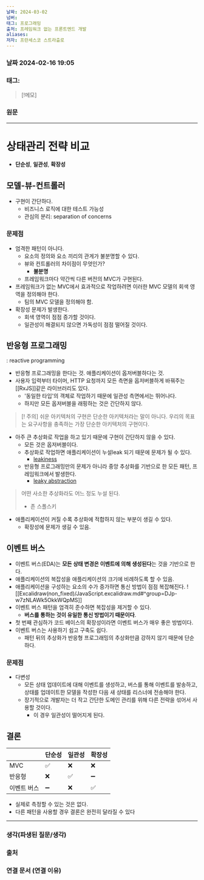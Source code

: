```yaml
---
날짜: 2024-03-02
넘버: 
태그: 프로그래밍
출처: 프레임워크 없는 프론트엔드 개발
aliases: 
저자: 프란세스코 스트라츨로
---
```

### 날짜  2024-02-16 19:05

### 태그:

>[!메모]
>

### 원문
---
# 상태관리 전략 비교
- **단순성**, **일관성**, **확장성**
## 모델-뷰-컨트롤러
- 구현이 간단하다.
	- 비즈니스 로직에 대한 테스트 가능성
	- 관심의 분리: separation of concerns
### 문제점
- 엄격한 패턴이 아니다.
	- 요소의 정의와 요소 끼리의 관게가 불분명할 수 있다.
	- 뷰와 컨트롤러의 차이점이 무엇인가?
		- **불분명**
	- 프레임워크마다 약간씩 다른 버전의 MVC가 구현된다.
- 프레임워크가 없는 MVC에서 효과적으로 작업하려면 이러한 MVC 모델의 회색 영역을 정의해야 한다.
	- 팀의 MVC 모델을 정의해야 함.
- 확장성 문제가 발생한다.
	- 회색 영역이 점점 증가할 것이다.
	- 일관성이 해결되지 않으면 가독성이 점점 떨어질 것이다.
## 반응형 프로그래밍
: reactive programming
- 반응형 프로그래밍을 한다는 것. 애플리케이션이 옵저버블하다는 것.
- 사용자 입력부터 타이머, HTTP 요청까지 모든 측면을 옵저버블하게 바꿔주는 [[RxJS]]같은 라이브러리도 있다.
	- '동일한 타입'의 객체로 작업하기 때문에 일관성 측면에서는 뛰어나다.
	- 하지만 모든 옵저버블을 래핑하는 것은 간단하지 않다.
> [! 주의]
> 쉬운 아키텍처의 구현은 단순한 아키텍처라는 말이 아니다. 우리의 목표는 요구사항을 충족하는 가장 단순한 아키텍처의 구현이다.
- 아주 큰 추상화로 작업을 하고 있기 때문에 구현이 간단하지 않을 수 있다.
	- 모든 것은 옵저버블이다.
	- 추상화로 작업하면 애플리케이션이 누설leak 되기 때문에 문제가 될 수 있다.
		- [leakiness](https://betterprogramming.pub/leaky-abstraction-what-is-it-ed0bc84000fd)
	- 반응형 프로그래밍만의 문제가 아니라 중앙 추상화를 기반으로 한 모든 패턴, 프레임워크에서 발생한다.
		- [leaky abstraction](https://en.wikipedia.org/wiki/Leaky_abstraction)
> 어떤 사소한 추상화라도 어느 정도 누설 된다.
> - 존 스폴스키

- 애플리케이션이 커질 수록 추상화에 적합하지 않는 부분이 생길 수 있다.
	- 확장성에 문제가 생길 수 있음.
## 이벤트 버스
- 이벤트 버스(EDA)는 **모든 상태 변경은 이벤트에 의해 생성된다**는 것을 기반으로 한다.
- 애플리케이션의 복잡성을 애플리케이션의 크기에 비례하도록 할 수 있음.
- 애플리케이션을 구성하는 요소의 수가 증가하면 통신 방법이 점점 복잡해진다.
![[Excalidraw(non_fixed)/JavaScript.excalidraw.md#^group=DJp-w7zNLAWk5OkkWQpMS]]
- 이벤트 버스 패턴을 엄격히 준수하면 복잡성을 제거할 수 있다.
	- **버스를 통하는 것이 유일한 통신 방법이기 때문이다**.
- 첫 번째 관심하가 코드 베이스의 확장성이라면 이벤트 버스가 매우 좋은 방법이다.
- 이벤트 버스는 사용하기 쉽고 구축도 쉽다.
	- 패턴 뒤의 추상화가 반응형 프로그래밍의 추상화만큼 강하지 않기 때문에 단순하다.
### 문제점
- 다변성
	- 모든 상태 업데이트에 대해 이벤트를 생성하고, 버스를 통해 이벤트를 발송하고, 상태를 업데이트한 모델을 작성한 다음 새 상태를 리스너에 전송해야 한다.
	- 장기적으로 개발자는 더 작고 간단한 도메인 관리를 위해 다른 전략을 섞어서 사용할 것이다.
		- 이 경우 일관성이 떨어지게 된다.
## 결론

|         | 단순성 | 일관성 | 확장성 |
| ------- | --- | --- | --- |
| MVC<br> | ✅   | ❌   | ❌   |
| 반응형     | ❌   | ✅   | ➖   |
| 이벤트 버스  | ➖   | ❌   | ✅   |
- 실제로 측정할 수 있는 것은 없다.
- 다른 패턴을 사용할 경우 결론은 완전히 달라질 수 있다
---
### 생각(파생된 질문/생각)

### 출처

### 연결 문서 (연결 이유)

